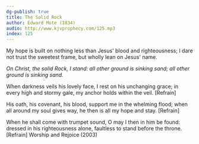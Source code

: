 ```yaml
---
dg-publish: true
title: The Solid Rock
author: Edward Mote (1834)
audio: http://www.kjvprophecy.com/125.mp3
index: 125
---
```


My hope is built on nothing less
than Jesus' blood and righteousness;
I dare not trust the sweetest frame,
but wholly lean on Jesus' name.

*On Christ, the solid Rock, I stand:
all other ground is sinking sand;
all other ground is sinking sand.*

When darkness veils his lovely face,
I rest on his unchanging grace;
in every high and stormy gale,
my anchor holds within the veil. [Refrain]

His oath, his covenant, his blood,
support me in the whelming flood;
when all around my soul gives way,
he then is all my hope and stay. [Refrain]

When he shall come with trumpet sound,
O may I then in him be found:
dressed in his righteousness alone,
faultless to stand before the throne. [Refrain]
Worship and Rejoice (2003)